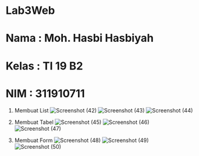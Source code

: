 # Lab3Web
# Nama : Moh. Hasbi Hasbiyah
# Kelas : TI 19 B2
# NIM : 311910711

1. Membuat List
![Screenshot (42)](https://user-images.githubusercontent.com/81578584/114414290-e0b2fd80-9bd8-11eb-9690-760ba48dd993.png)
![Screenshot (43)](https://user-images.githubusercontent.com/81578584/114414339-ec062900-9bd8-11eb-8f82-4f8f685fdbf1.png)
![Screenshot (44)](https://user-images.githubusercontent.com/81578584/114414363-f0cadd00-9bd8-11eb-96e3-7b05923307d5.png)

2. Membuat Tabel
![Screenshot (45)](https://user-images.githubusercontent.com/81578584/114414958-79497d80-9bd9-11eb-8b3e-a5afcdbbc627.png)
![Screenshot (46)](https://user-images.githubusercontent.com/81578584/114414968-7c446e00-9bd9-11eb-84e6-c2f66ff3ff0e.png)
![Screenshot (47)](https://user-images.githubusercontent.com/81578584/114415000-823a4f00-9bd9-11eb-8fc6-50a0daa758bb.png)

3. Membuat Form
![Screenshot (48)](https://user-images.githubusercontent.com/81578584/114415234-b4e44780-9bd9-11eb-8e3a-9411d0ab06fc.png)
![Screenshot (49)](https://user-images.githubusercontent.com/81578584/114415246-b7df3800-9bd9-11eb-9ccc-6d6be654db25.png)
![Screenshot (50)](https://user-images.githubusercontent.com/81578584/114415264-bb72bf00-9bd9-11eb-835f-180db5e74a58.png)
